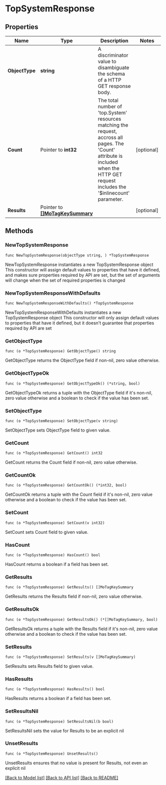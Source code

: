 # TopSystemResponse

## Properties

Name | Type | Description | Notes
------------ | ------------- | ------------- | -------------
**ObjectType** | **string** | A discriminator value to disambiguate the schema of a HTTP GET response body. | 
**Count** | Pointer to **int32** | The total number of &#39;top.System&#39; resources matching the request, accross all pages. The &#39;Count&#39; attribute is included when the HTTP GET request includes the &#39;$inlinecount&#39; parameter. | [optional] 
**Results** | Pointer to [**[]MoTagKeySummary**](mo.TagKeySummary.md) |  | [optional] 

## Methods

### NewTopSystemResponse

`func NewTopSystemResponse(objectType string, ) *TopSystemResponse`

NewTopSystemResponse instantiates a new TopSystemResponse object
This constructor will assign default values to properties that have it defined,
and makes sure properties required by API are set, but the set of arguments
will change when the set of required properties is changed

### NewTopSystemResponseWithDefaults

`func NewTopSystemResponseWithDefaults() *TopSystemResponse`

NewTopSystemResponseWithDefaults instantiates a new TopSystemResponse object
This constructor will only assign default values to properties that have it defined,
but it doesn't guarantee that properties required by API are set

### GetObjectType

`func (o *TopSystemResponse) GetObjectType() string`

GetObjectType returns the ObjectType field if non-nil, zero value otherwise.

### GetObjectTypeOk

`func (o *TopSystemResponse) GetObjectTypeOk() (*string, bool)`

GetObjectTypeOk returns a tuple with the ObjectType field if it's non-nil, zero value otherwise
and a boolean to check if the value has been set.

### SetObjectType

`func (o *TopSystemResponse) SetObjectType(v string)`

SetObjectType sets ObjectType field to given value.


### GetCount

`func (o *TopSystemResponse) GetCount() int32`

GetCount returns the Count field if non-nil, zero value otherwise.

### GetCountOk

`func (o *TopSystemResponse) GetCountOk() (*int32, bool)`

GetCountOk returns a tuple with the Count field if it's non-nil, zero value otherwise
and a boolean to check if the value has been set.

### SetCount

`func (o *TopSystemResponse) SetCount(v int32)`

SetCount sets Count field to given value.

### HasCount

`func (o *TopSystemResponse) HasCount() bool`

HasCount returns a boolean if a field has been set.

### GetResults

`func (o *TopSystemResponse) GetResults() []MoTagKeySummary`

GetResults returns the Results field if non-nil, zero value otherwise.

### GetResultsOk

`func (o *TopSystemResponse) GetResultsOk() (*[]MoTagKeySummary, bool)`

GetResultsOk returns a tuple with the Results field if it's non-nil, zero value otherwise
and a boolean to check if the value has been set.

### SetResults

`func (o *TopSystemResponse) SetResults(v []MoTagKeySummary)`

SetResults sets Results field to given value.

### HasResults

`func (o *TopSystemResponse) HasResults() bool`

HasResults returns a boolean if a field has been set.

### SetResultsNil

`func (o *TopSystemResponse) SetResultsNil(b bool)`

 SetResultsNil sets the value for Results to be an explicit nil

### UnsetResults
`func (o *TopSystemResponse) UnsetResults()`

UnsetResults ensures that no value is present for Results, not even an explicit nil

[[Back to Model list]](../README.md#documentation-for-models) [[Back to API list]](../README.md#documentation-for-api-endpoints) [[Back to README]](../README.md)



